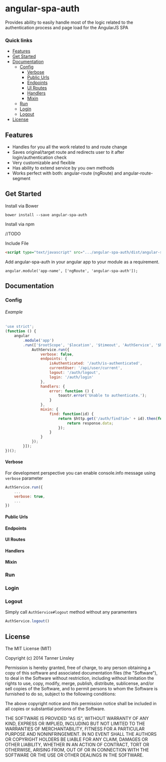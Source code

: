 # angular-spa-auth
Provides ability to easily handle most of the logic related to the authentication process and page load for the AngularJS SPA

### Quick links
- [Features](#features)
- [Get Started](#get-started)
- [Documentation](#documentation)
    - [Config](#config)
        - [Verbose](#verbose)
        - [Public Urls](#public-urls)
        - [Endpoints](#endpoints)
        - [UI Routes](#ui-routes)
        - [Handlers](#handlers)
        - [Mixin](#mixin)
    - [Run](#run)
    - [Login](#login)
    - [Logout](#logout)
- [License](#license)

## Features
- Handles for you all the work related to and route change
- Saves original/target route and redirects user to it after login/authentication check
- Very customizable and flexible
- Has ability to extend service by you own methods
- Works perfect with both: angular-route (ngRoute) and angular-route-segment

## Get Started

Install via Bower

`bower install --save angular-spa-auth`

Install via npm

//TODO

Include File
```html
<script type="text/javascript" src=".../angular-spa-auth/dist/angular-spa-auth.min.js"></script>
```


Add angular-spa-auth in your angular app to your module as a requirement.
```
angular.module('app-name', ['ngRoute', 'angular-spa-auth']);
```

## Documentation

### Config

###### Example
```js
'use strict';
(function () {
    angular
        .module('app')
        .run(['$rootScope', '$location', '$timeout', 'AuthService', '$http', 'toastr', function ($rootScope, $location, $timeout, AuthService, $http, toastr) {
            AuthService.run({
                verbose: false,
                endpoints: {
                    isAuthenticated: '/auth/is-authenticated',
                    currentUser: '/api/user/current',
                    logout: '/auth/logout',
                    login: '/auth/login'
                },
                handlers: {
                    error: function () {
                        toastr.error('Unable to authenticate.');
                    }
                },
                mixin: {
                    find: function(id) {
                        return $http.get('/auth/find?id=' + id).then(function (response) {
                            return response.data;
                        });
                    }
                }
            });
        }]);
})();
```


#### Verbose
For development perspective you can enable console.info message using `verbose` parameter

```js
AuthService.run({
    ...
    verbose: true,
    ...
})
```

#### Public Urls
#### Endpoints
#### UI Routes
#### Handlers
#### Mixin

### Run

### Login

### Logout

Simply call `AuthService#logout` method without any paramenters
```js
AuthService.logout()
```

## License

The MIT License (MIT)

Copyright (c) 2014 Tanner Linsley

Permission is hereby granted, free of charge, to any person obtaining a copy
of this software and associated documentation files (the "Software"), to deal
in the Software without restriction, including without limitation the rights
to use, copy, modify, merge, publish, distribute, sublicense, and/or sell
copies of the Software, and to permit persons to whom the Software is
furnished to do so, subject to the following conditions:

The above copyright notice and this permission notice shall be included in
all copies or substantial portions of the Software.

THE SOFTWARE IS PROVIDED "AS IS", WITHOUT WARRANTY OF ANY KIND, EXPRESS OR
IMPLIED, INCLUDING BUT NOT LIMITED TO THE WARRANTIES OF MERCHANTABILITY,
FITNESS FOR A PARTICULAR PURPOSE AND NONINFRINGEMENT. IN NO EVENT SHALL THE
AUTHORS OR COPYRIGHT HOLDERS BE LIABLE FOR ANY CLAIM, DAMAGES OR OTHER
LIABILITY, WHETHER IN AN ACTION OF CONTRACT, TORT OR OTHERWISE, ARISING FROM,
OUT OF OR IN CONNECTION WITH THE SOFTWARE OR THE USE OR OTHER DEALINGS IN
THE SOFTWARE.

